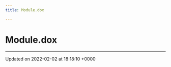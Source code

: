 ```yaml
---
title: Module.dox

---
```


# Module.dox








-------------------------------

Updated on 2022-02-02 at 18:18:10 +0000
